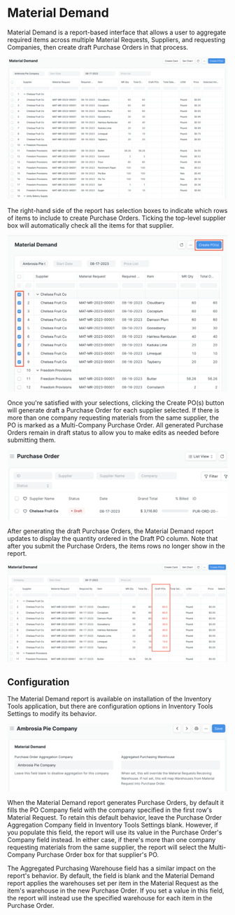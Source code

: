 # Material Demand

Material Demand is a report-based interface that allows a user to aggregate required items across multiple Material Requests, Suppliers, and requesting Companies, then create draft Purchase Orders in that process.

![Screen shot of the Material Demand report showing rows of items grouped by supplier with columns for the Supplier, Material Request document ID, Required By date, Item, MR Qty, Draft POs, Total Selected, UOM, Price, and Selected Amount](./assets/md_report_view.png)

The right-hand side of the report has selection boxes to indicate which rows of items to include to create Purchase Orders. Ticking the top-level supplier box will automatically check all the items for that supplier. 

![Screen shot of a Material Demand Report with the boxes next to supplier Chelsea Fruit Co's items all checked](./assets/md_selection.png)

Once you're satisfied with your selections, clicking the Create PO(s) button will generate draft a Purchase Order for each supplier selected. If there is more than one company requesting materials from the same supplier, the PO is marked as a Multi-Company Purchase Order. All generated Purchase Orders remain in draft status to allow you to make edits as needed before submitting them.

![Screen shot of the Purchase Order listview showing the new draft Purchase Order for Chelsea Fruit Co](./assets/md_purchase_order.png)

After generating the draft Purchase Orders, the Material Demand report updates to display the quantity ordered in the Draft PO column. Note that after you submit the Purchase Orders, the items rows no longer show in the report.

![Screen shot of the Material Demand report where the Draft POs column shows the quantity ordered for the Chelsea Fruit Co items that were selected to be in the Purchase Order](./assets/md_draft_po_qty.png)

## Configuration
The Material Demand report is available on installation of the Inventory Tools application, but there are configuration options in Inventory Tools Settings to modify its behavior.

![Screen shot of the two relevant fields (Purchase Order Aggregation Company and Aggregated Purchasing Warehouse) to configure the Material Demand report](./assets/md_settings_detail.png)

When the Material Demand report generates Purchase Orders, by default it fills the PO Company field with the company specified in the first row's Material Request. To retain this default behavior, leave the Purchase Order Aggregation Company field in Inventory Tools Settings blank. However, if you populate this field, the report will use its value in the Purchase Order's Company field instead. In either case, if there's more than one company requesting materials from the same supplier, the report will select the Multi-Company Purchase Order box for that supplier's PO.

The Aggregated Purchasing Warehouse field has a similar impact on the report's behavior. By default, the field is blank and the Material Demand report applies the warehouses set per item in the Material Request as the item's warehouse in the new Purchase Order. If you set a value in this field, the report will instead use the specified warehouse for each item in the Purchase Order.
